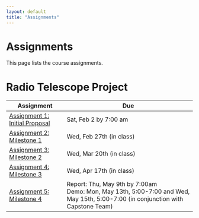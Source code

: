 ```yaml
---
layout: default
title: "Assignments"
---
```


# Assignments

This page lists the course assignments.

<!--
# Projects Other Than Radio Telescope

Assignment | Due
---------- | ---
[Assignment 1: Initial Proposal](assign01.html) | Sat, Feb 2 by 7:00 am
[Assignment 2: Milestone 1](assign02.html) | Mon, Feb 25th (in class)
[Assignment 3: Milestone 2](assign03.html) | Mon, Mar 18th (in class)
[Assignment 4: Milestone 3](assign04.html) | Mon, Apr 15th (in class)
[Assignment 5: Milestone 4](assign05.html) | Report: Thu, May 9th by 7:00am<br>Demo: Mon, May 13th, 12:45-2:45 (final exam period)

-->

# Radio Telescope Project

Assignment | Due
---------- | ---
[Assignment 1: Initial Proposal](assign01.html) | Sat, Feb 2 by 7:00 am
[Assignment 2: Milestone 1](assign02.html) | Wed, Feb 27th (in class)
[Assignment 3: Milestone 2](assign03.html) | Wed, Mar 20th (in class)
[Assignment 4: Milestone 3](assign04.html) | Wed, Apr 17th (in class)
[Assignment 5: Milestone 4](assign05.html) | Report: Thu, May 9th by 7:00am<br>Demo: Mon, May 13th, 5:00-7:00 and Wed, May 15th, 5:00-7:00 (in conjunction with Capstone Team)



<!-- vim:set wrap: -->
<!-- vim:set linebreak: -->
<!-- vim:set nolist: -->

